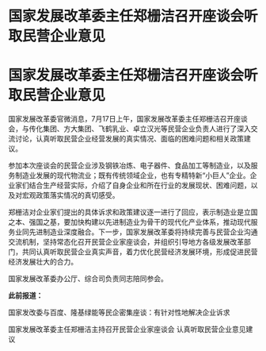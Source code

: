 # 国家发展改革委主任郑栅洁召开座谈会听取民营企业意见

# 国家发展改革委主任郑栅洁召开座谈会听取民营企业意见

国家发展改革委官微消息，7月17日上午，国家发展改革委主任郑栅洁召开座谈会，与传化集团、方大集团、飞鹤乳业、卓立汉光等民营企业负责人进行了深入交流讨论，认真听取民营企业经营发展的真实情况、面临的困难问题和相关政策建议。

参加本次座谈会的民营企业涉及钢铁冶炼、电子器件、食品加工等制造业，以及服务制造业发展的现代物流业；既有传统领域企业，也有专精特新“小巨人”企业。企业家们结合生产经营实际，介绍了自身企业和所在行业的发展现状、困难问题，以及对宏观政策落实情况的真切感受。

郑栅洁对企业家们提出的具体诉求和政策建议逐一进行了回应，表示制造业是立国之本、强国之基，要加快构建以先进制造业为骨干的现代化产业体系，推动现代服务业同先进制造业深度融合。下一步，国家发展改革委将持续完善与民营企业沟通交流机制，坚持常态化召开民营企业家座谈会，并组织引导地方各级发展改革部门，共同认真听取民营企业真实声音，着力优化民营经济发展环境，形成促进民营经济发展壮大的合力。

国家发展改革委办公厅、综合司负责同志陪同参会。

**此前报道：**

国家发改委与百度、隆基绿能等民企密集座谈：有针对性地解决企业诉求

国家发展改革委主任郑栅洁主持召开民营企业家座谈会 认真听取民营企业意见建议

